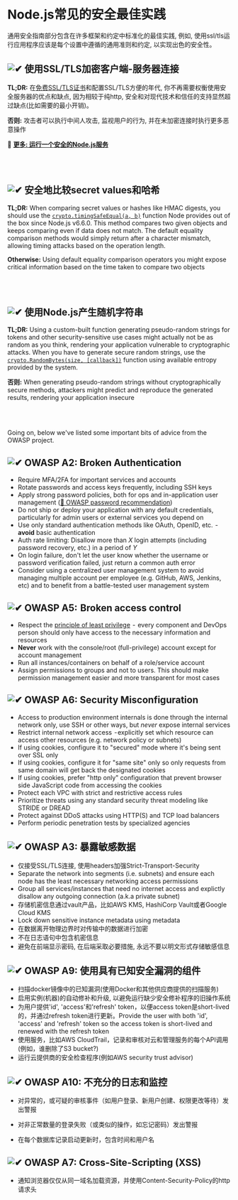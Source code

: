 [✔]: ../../assets/images/checkbox-small-blue.png

# Node.js常见的安全最佳实践

通用安全指南部分包含在许多框架和约定中标准化的最佳实践, 例如, 使用ssl/tls运行应用程序应该是每个设置中遵循的通用准则和约定, 以实现出色的安全性。

## ![✔] 使用SSL/TLS加密客户端-服务器连接

**TL;DR:** 在[免费SSL/TLS证书](https://letsencrypt.org/)和配置SSL/TLS方便的年代, 你不再需要权衡使用安全服务器的优点和缺点, 因为相较于纯http, 安全和对现代技术和信任的支持显然超过缺点(比如需要的最小开销)。

**否则:** 攻击者可以执行中间人攻击, 监视用户的行为, 并在未加密连接时执行更多恶意操作

🔗 [**更多: 运行一个安全的Node.js服务**](secureserver.chinese.md)

<br/><br/>

## ![✔] 安全地比较secret values和哈希

**TL;DR:** When comparing secret values or hashes like HMAC digests, you should use the [`crypto.timingSafeEqual(a, b)`](https://nodejs.org/dist/latest-v9.x/docs/api/crypto.html#crypto_crypto_timingsafeequal_a_b) function Node provides out of the box since Node.js v6.6.0. This method compares two given objects and keeps comparing even if data does not match. The default equality comparison methods would simply return after a character mismatch, allowing timing attacks based on the operation length.

**Otherwise:** Using default equality comparison operators you might expose critical information based on the time taken to compare two objects

<br/><br/>

## ![✔] 使用Node.js产生随机字符串

**TL;DR:** Using a custom-built function generating pseudo-random strings for tokens and other security-sensitive use cases might actually not be as random as you think, rendering your application vulnerable to cryptographic attacks. When you have to generate secure random strings, use the [`crypto.RandomBytes(size, [callback])`](https://nodejs.org/dist/latest-v9.x/docs/api/crypto.html#crypto_crypto_randombytes_size_callback) function using available entropy provided by the system.

**否则:** When generating pseudo-random strings without cryptographically secure methods, attackers might predict and reproduce the generated results, rendering your application insecure

<br/><br/>

Going on, below we've listed some important bits of advice from the OWASP project.

## ![✔] OWASP A2: Broken Authentication

- Require MFA/2FA for important services and accounts
- Rotate passwords and access keys frequently, including SSH keys
- Apply strong password policies, both for ops and in-application user management ([🔗 OWASP password recommendation](https://www.owasp.org/index.php/Authentication_Cheat_Sheet#Implement_Proper_Password_Strength_Controls.22))
- Do not ship or deploy your application with any default credentials, particularly for admin users or external services you depend on
- Use only standard authentication methods like OAuth, OpenID, etc.  - **avoid** basic authentication
- Auth rate limiting: Disallow more than _X_ login attempts (including password recovery, etc.) in a period of _Y_
- On login failure, don't let the user know whether the username or password verification failed, just return a common auth error
- Consider using a centralized user management system to avoid managing multiple account per employee (e.g. GitHub, AWS, Jenkins, etc) and to benefit from a battle-tested user management system

## ![✔] OWASP A5:  Broken access control

- Respect the [principle of least privilege](https://en.wikipedia.org/wiki/Principle_of_least_privilege)  -  every component and DevOps person should only have access to the necessary information and resources
- **Never** work with the console/root (full-privilege) account except for account management
- Run all instances/containers on behalf of a role/service account
- Assign permissions to groups and not to users. This should make permission management easier and more transparent for most cases

## ![✔] OWASP A6: Security Misconfiguration

- Access to production environment internals is done through the internal network only, use SSH or other ways, but _never_ expose internal services
- Restrict internal network access  - explicitly set which resource can access other resources (e.g. network policy or subnets)
- If using cookies, configure it to "secured" mode where it's being sent over SSL only
- If using cookies, configure it for "same site" only so only requests from same domain will get back the designated cookies
- If using cookies, prefer "http only" configuration that prevent browser side JavaScript code from accessing the cookies
- Protect each VPC with strict and restrictive access rules
- Prioritize threats using any standard security threat modeling like STRIDE or DREAD
- Protect against DDoS attacks using HTTP(S) and TCP load balancers
- Perform periodic penetration tests by specialized agencies

## ![✔] OWASP A3: 暴露敏感数据

- 仅接受SSL/TLS连接, 使用headers加强Strict-Transport-Security
- Separate the network into segments (i.e. subnets) and ensure each node has the least necessary networking access permissions
- Group all services/instances that need no internet access and explictly disallow any outgoing connection (a.k.a private subnet)
- 存储机密信息通过vault产品，比如AWS KMS, HashiCorp Vault或者Google Cloud KMS
- Lock down sensitive instance metadata using metadata
- 在数据离开物理边界时对传输中的数据进行加密
- 不在日志语句中包含机密信息
- 避免在前端显示密码, 在后端采取必要措施, 永远不要以明文形式存储敏感信息

## ![✔] OWASP A9: 使用具有已知安全漏洞的组件

- 扫描docker镜像中的已知漏洞(使用Docker和其他供应商提供的扫描服务)
- 启用实例(机器)的自动修补和升级, 以避免运行缺少安全修补程序的旧操作系统
- 为用户提供'id', 'access'和'refresh' token，以便access token是short-lived的，并通过refresh token进行更新。Provide the user with both 'id', 'access' and 'refresh' token so the access token is short-lived and renewed with the refresh token
- 使用服务，比如AWS CloudTrail，记录和审核对云和管理服务的每个API调用(例如，谁删除了S3 bucket?)
- 运行云提供商的安全检查程序(例如AWS security trust advisor)

## ![✔] OWASP A10: 不充分的日志和监控

- 对异常的，或可疑的审核事件（如用户登录、新用户创建、权限更改等待）发出警报

- 对非正常数量的登录失败（或类似的操作，如忘记密码）发出警报

- 在每个数据库记录启动更新时，包含时间和用户名

## ![✔] OWASP A7: Cross-Site-Scripting (XSS)

- 通知浏览器仅仅从同一域名加载资源，并使用Content-Security-Policy的http请求头

<br/><br/><br/>
